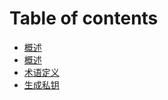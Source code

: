 # Table of contents

* [概述](README.md)
* [概述](gai-shu.md)
* [术语定义](shu-yu-ding-yi.md)
* [生成私钥](sheng-cheng-si-yao.md)

